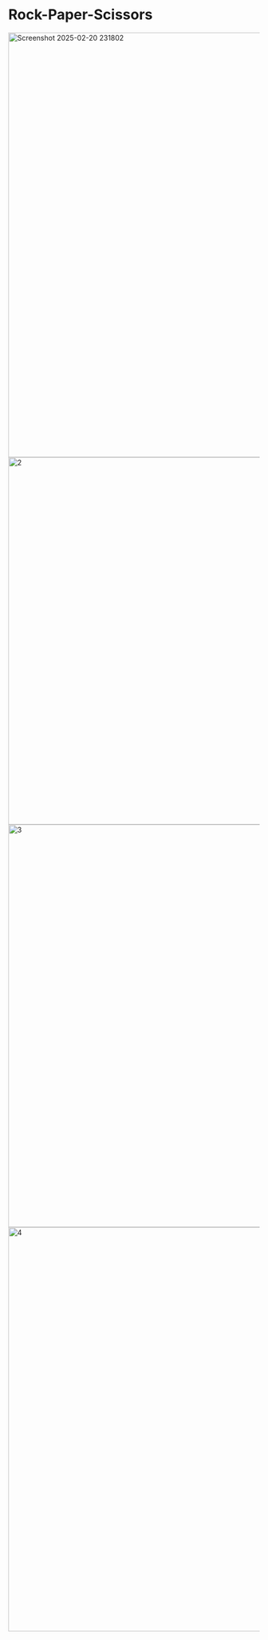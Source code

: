 # Rock-Paper-Scissors
<img width="851" alt="Screenshot 2025-02-20 231802" src="https://github.com/user-attachments/assets/c953d125-7337-4811-b46d-2b797db2fa56" />
<img width="736" alt="2" src="https://github.com/user-attachments/assets/1aafca2f-cd1c-4129-93fd-6079b7256dc2" />
<img width="807" alt="3" src="https://github.com/user-attachments/assets/a43880ac-c21e-44fc-8c44-4c4531ca2dce" />
<img width="810" alt="4" src="https://github.com/user-attachments/assets/ae84784e-a5f6-4b5e-ba61-9155cdf0ccbf" />
